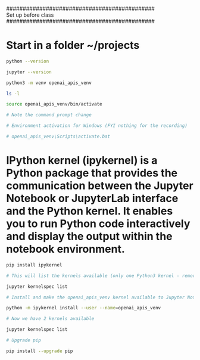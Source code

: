 #############################################   
Set up before class   
#############################################   

# Start in a folder ~/projects

```bash
python --version

jupyter --version

python3 -m venv openai_apis_venv

ls -l

source openai_apis_venv/bin/activate

# Note the command prompt change

# Environment activation for Windows (FYI nothing for the recording)

# openai_apis_venv\Scripts\activate.bat
```

# IPython kernel (ipykernel) is a Python package that provides the communication between the Jupyter Notebook or JupyterLab interface and the Python kernel. It enables you to run Python code interactively and display the output within the notebook environment.

```bash
pip install ipykernel

# This will list the kernels available (only one Python3 kernel - remove all others)

jupyter kernelspec list

# Install and make the openai_apis_venv kernel available to Jupyter Notebooks

python -m ipykernel install --user --name=openai_apis_venv

# Now we have 2 kernels available

jupyter kernelspec list

# Upgrade pip

pip install --upgrade pip
```
